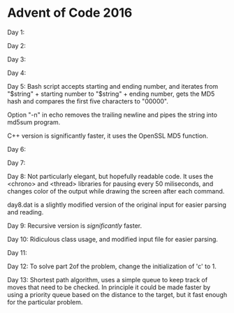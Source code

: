 # Advent of Code 2016

Day 1:

Day 2:

Day 3:

Day 4:

Day 5:
Bash script accepts starting and ending number, and iterates from "$string" + starting number to "$string" + ending number, gets the MD5 hash and compares the first five characters to "00000". 

Option "-n" in echo removes the trailing newline and pipes the string into md5sum program. 

C++ version is significantly faster, it uses the OpenSSL MD5 function.

Day 6:

Day 7:

Day 8:
Not particularly elegant, but hopefully readable code. It uses the \<chrono\> and \<thread\> libraries for pausing every 50 miliseconds, and changes color of the output while drawing the screen after each command. 

day8.dat is a slightly modified version of the original input for easier parsing and reading. 

Day 9:
Recursive version is _significantly_ faster.

Day 10:
Ridiculous class usage, and modified input file for easier parsing. 

Day 11:

Day 12:
To solve part 2of the problem, change the initialization of 'c' to 1.

Day 13:
Shortest path algorithm, uses a simple queue to keep track of moves that need to be checked. In principle it could be made faster by using a priority queue based on the distance to the target, but it fast enough for the particular problem.

